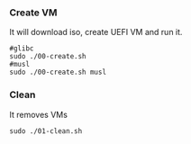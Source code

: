 ### Create VM

It will download iso, create UEFI VM and run it.

```
#glibc
sudo ./00-create.sh
#musl
sudo ./00-create.sh musl
```

### Clean

It removes VMs

```
sudo ./01-clean.sh
```
